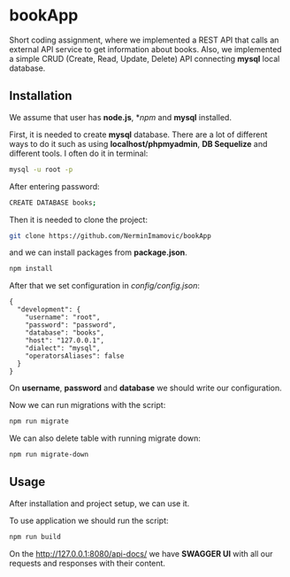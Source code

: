 # bookApp

Short coding assignment, where we implemented a REST API that calls an external API service to get information about books. Also, we implemented a simple CRUD (Create, Read, Update, Delete) API connecting **mysql** local database.

## Installation

We assume that user has **node.js**, **npm* and **mysql** installed.

First, it is needed to create **mysql** database. There are a lot of different ways to do it such as using **localhost/phpmyadmin**, **DB Sequelize** and different tools. I often do it in terminal:

```bash
mysql -u root -p
```

After entering password: 

```bash
CREATE DATABASE books;
```

Then it is needed to clone the project:

```bash
git clone https://github.com/NerminImamovic/bookApp
```

and we can install packages from **package.json**.


```bash
npm install
```

After that we set configuration in *config/config.json*:

```
{
  "development": {
    "username": "root",
    "password": "password",
    "database": "books",
    "host": "127.0.0.1",
    "dialect": "mysql",
    "operatorsAliases": false
  }
}
```

On **username**, **password** and **database** we should write our configuration.

Now we can run migrations with the script:


```bash
npm run migrate
```

We can also delete table with running migrate down:

```bash
npm run migrate-down
```


## Usage

After installation and project setup, we can use it.

To use application we should run the script:

```bash
npm run build
```

On the http://127.0.0.1:8080/api-docs/ we have **SWAGGER UI** with all our requests and responses with their content.
